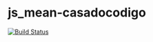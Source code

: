 # js_mean-casadocodigo

[![Build Status](https://travis-ci.org/ythalorossy/js_mean-casadocodigo.svg?branch=master)](https://travis-ci.org/ythalorossy/js_mean-casadocodigo)
